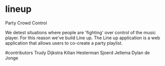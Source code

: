 # lineup
Party Crowd Control

We detest situations where people are 'fighting' over control of the music player. For this reason we've build Line up.
The Line up application is a web application that allows users to co-create a party playlist.

#contributors
Trudy Dijkstra
Kilian Hesterman
Sjoerd Jellema
Dylan de Jonge



